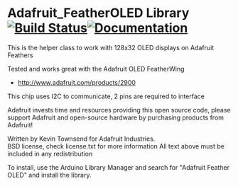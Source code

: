 # Adafruit_FeatherOLED Library[![Build Status](https://github.com/adafruit/Adafruit_FeatherOLED/workflows/Arduino%20Library%20CI/badge.svg)](https://github.com/adafruit/Adafruit_FeatherOLED/actions)[![Documentation](assets/doxygen-badge.svg)](http://adafruit.github.io/Adafruit_FeatherOLED/html/index.html)

This is the helper class to work with 128x32 OLED displays on Adafruit Feathers

Tested and works great with the Adafruit OLED FeatherWing
* http://www.adafruit.com/products/2900

This chip uses I2C to communicate, 2 pins are required to interface

Adafruit invests time and resources providing this open source code, please support Adafruit and open-source hardware by purchasing products from Adafruit!

Written by Kevin Townsend for Adafruit Industries.  
BSD license, check license.txt for more information
All text above must be included in any redistribution

To install, use the Arduino Library Manager and search for "Adafruit Feather OLED" and install the library.
